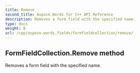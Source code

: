```yaml
---
title: Remove
second_title: Aspose.Words for C++ API Reference
description: Removes a form field with the specified name. 
type: docs
weight: 0
url: /cpp/aspose.words.fields/formfieldcollection/remove/
---
```

## FormFieldCollection.Remove method


Removes a form field with the specified name. 

